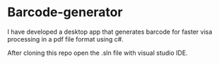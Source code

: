 # Barcode-generator
I have developed a desktop app that generates barcode for faster visa processing in a pdf file format using c#.

After cloning this repo open the .sln file with visual studio IDE. 
